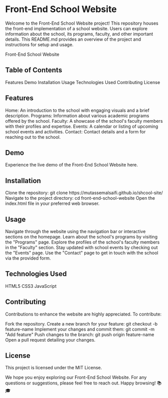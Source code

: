 <h1>Front-End School Website</h1>
Welcome to the Front-End School Website project! This repository houses the front-end implementation of a school website. Users can explore information about the school, its programs, faculty, and other important details. This README.md provides an overview of the project and instructions for setup and usage.

Front-End School Website
<h2>Table of Contents</h2>
Features
Demo
Installation
Usage
Technologies Used
Contributing
License
<h2>Features</h2>
Home: An introduction to the school with engaging visuals and a brief description.
Programs: Information about various academic programs offered by the school.
Faculty: A showcase of the school's faculty members with their profiles and expertise.
Events: A calendar or listing of upcoming school events and activities.
Contact: Contact details and a form for reaching out to the school.
<h2>Demo</h2>
Experience the live demo of the Front-End School Website here.
<h2>Installation</h2>
Clone the repository: git clone  https://mutassemalsaifi.github.io/shcool-site/
Navigate to the project directory: cd front-end-school-website
Open the index.html file in your preferred web browser.
<h2>Usage</h2>
Navigate through the website using the navigation bar or interactive sections on the homepage.
Learn about the school's programs by visiting the "Programs" page.
Explore the profiles of the school's faculty members in the "Faculty" section.
Stay updated with school events by checking out the "Events" page.
Use the "Contact" page to get in touch with the school via the provided form.
<h2>Technologies Used</h2>
HTML5
CSS3
JavaScript
<h2>Contributing</h2>
Contributions to enhance the website are highly appreciated. To contribute:

Fork the repository.
Create a new branch for your feature: git checkout -b feature-name
Implement your changes and commit them: git commit -m "Add feature"
Push changes to the branch: git push origin feature-name
Open a pull request detailing your changes.
<h2>License</h2>
This project is licensed under the MIT License.

We hope you enjoy exploring our Front-End School Website. For any questions or suggestions, please feel free to reach out. Happy browsing! 📚🎓
